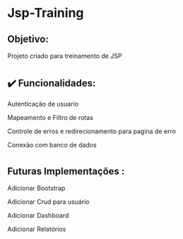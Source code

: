 # Jsp-Training



## Objetivo:

<p>Projeto criado para treinamento de JSP</p>
 
<h1 align="center"></h1>
 
## ✔️ Funcionalidades:

<p>Autenticação de usuario</p>
<p>Mapeamento e Filtro de rotas</p>
<p>Controle de erros e redirecionamento para pagina de erro</p>
<p>Conexão com banco de dados</p>



<h1 align="center"></h1> 

## Futuras Implementações :

<p>Adicionar Bootstrap<p>
<p>Adicionar Crud para usuário<p>
<p>Adicionar Dashboard<p>
<p>Adicionar Relatórios<p>
